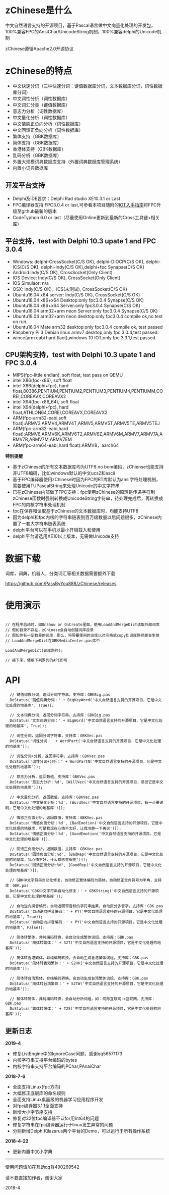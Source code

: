 # zChinese是什么

中文自然语言支持的开源项目，基于Pascal语言做中文向量化处理的开发包，100%兼容FPC的AnsiChar/UnicodeString机制，100%兼容delphi的Unicode机制

zChinese遵循Apache2.0开源协议

# zChinese的特点
- 中文快速分词（三种快速分词：键值数据库分词，文本数据库分词，词性数据库分词）
- 中文词性分析（词性数据库）
- 中文词汇分类（键值数据库）
- 意志力分析（词性数据库）
- 中文量化分析（词性数据库）
- 中文情感正负向分析（词性数据库）
- 中文回馈正负向分析（词性数据库）
- 繁体支持（GBK数据库）
- 简体支持（GBK数据库）
- 香港体支持（GBK数据库）
- 乱码分析（GBK数据库）
- 外置大规模词典数据库支持（外置词典数据库管理系统）
- 内置小词典数据库

## 开发平台支持

- Delphi及IDE要求：Delphi Rad studio XE10.3.1 or Last
- FPC编译器支持:FPC3.0.4 or last,可参看本项目随附的[IOT入手指南](https://github.com/PassByYou888/ZServer4D/blob/master/Documents/%E5%85%A5%E6%89%8BIOT%E7%9A%84%E5%AE%8C%E5%85%A8%E6%94%BB%E7%95%A5.pdf)将FPC升级至github最新的版本
- CodeTyphon 6.0 or last（尽量使用Online更新到最新的Cross工具链+相关库）

## 平台支持，test with Delphi 10.3 upate 1 and FPC 3.0.4

- Windows: delphi-CrossSocket(C/S OK), delphi-DIOCP(C/S OK), delphi-ICS(C/S OK), delphi-Indy(C/S OK),delphi+fpc Synapse(C/S OK)
- Android:Indy(C/S OK), CrossSocket(Only Client)
- IOS Device: Indy(C/S OK), CrossSocket(Only Client)
- IOS Simulaor: n/a
- OSX: Indy(C/S OK)，ICS(未测试), CrossSocket(C/S OK)
- Ubuntu16.04 x64 server: Indy(C/S OK), CrossSocket(C/S OK)
- Ubuntu18.04 x86+x64 Desktop:only fpc3.0.4 Synapse(C/S OK)
- Ubuntu18.04 x86+x64 Server:only fpc3.0.4 Synapse(C/S OK) 
- Ubuntu18.04 arm32+arm neon Server:only fpc3.0.4 Synapse(C/S OK)
- Ubuntu18.04 arm32+arm neon desktop:only fpc3.0.4 compile ok,no test on run.  
- Ubuntu16.04 Mate arm32 desktop:only fpc3.0.4 compile ok, test passed  
- Raspberry Pi 3 Debian linux armv7 desktop,only fpc 3.0.4,test passed.
- wince(arm eabi hard flaot),windows 10 IOT,only fpc 3.3.1,test passed.

## CPU架构支持，test with Delphi 10.3 upate 1 and FPC 3.0.4

- MIPS(fpc-little endian), soft float, test pass on QEMU 
- intel X86(fpc-x86), soft float
- intel X86(delphi+fpc), hard float,80386,PENTIUM,PENTIUM2,PENTIUM3,PENTIUM4,PENTIUMM,COREI,COREAVX,COREAVX2
- intel X64(fpc-x86_64), soft float
- intel X64(delphi+fpc), hard float,ATHLON64,COREI,COREAVX,COREAVX2
- ARM(fpc-arm32-eabi,soft float):ARMV3,ARMV4,ARMV4T,ARMV5,ARMV5T,ARMV5TE,ARMV5TEJ
- ARM(fpc-arm32-eabi,hard float):ARMV6,ARMV6K,ARMV6T2,ARMV6Z,ARMV6M,ARMV7,ARMV7A,ARMV7R,ARMV7M,ARMV7EM
- ARM(fpc-arm64-eabi,hard float):ARMV8，aarch64


**特别提醒**

- 基于zChinese的所有文本数据库均为UTF8 no bom编码，zChiense也能支持非UTF8编码，比如windows默认的中文ucs2和ascii
- 基于FPC编译器使用zChinese时因为FPC的RT库默认为ansi字符处理机制，需要使用TUPascalString来处理Unicode的中文字符串
- 已在zChinese内部做了FPC支持：fpc使用zChinese的原理是传递字符到zChinese函数时强制转换成UnicodeString字符串，待处理完成后，再转换成FPC的内核字符串处理机制
- fpc在保存和读取基于zChinese的文本数据库时，均能支持UTF8
- 因为delphi和fpc内核的字符串链表到百万级数量以后问题很多，zChinese内置了一套大字符串链表系统
- delphi平台可以在手机以最小开销载入和使用
- delphi平台请选用XE10以上版本，无需做Unicode支持

# 数据下载

词库，词典，机器人，分类词汇等相关数据需要额外下载

https://github.com/PassByYou888/zChinese/releases

# 使用演示
```delphi

// 在程序启动时，如OnShow or OnCreate里面，使用LoadAndMergeDict读取外部词库
// 假如目录不存在，zChinese会自动创建词库目录
// 假如你有一定数量的词库，那么，将需要使用的词库以对应格式copy到词库路径即会生效
// LoadAndMergeDict在GBKMediaCenter.pas库中

LoadAndMergeDict(词库路径);

// 接下来，使用下列罗列的API即可
```

# API
```delphi
  // 键值词典分词，返回分词字符串，支持库：GBKBig.pas
  DoStatus('键值词典分词：' + BigKeyWord('中文自然语言支持的开源项目，它是中文化处理的地基库', True));

  // 文本词典分词，返回分词字符串，支持库：GBKBig.pas
  DoStatus('文本词典分词：' + BigWord('中文自然语言支持的开源项目，它是中文化处理的地基库', True));

  // 词性分词，返回分词字符串，支持库：GBKVec.pas
  DoStatus('词性分词：' + WordPart('中文自然语言支持的开源项目，它是中文化处理的地基库'));

  // 词性分词+分析，返回字符串，支持库：GBKVec.pas
  DoStatus('词性分词+分析：' + WordPartN('中文自然语言支持的开源项目，它是中文化处理的地基库'));

  // 意志力分析，返回数值，支持库：GBKVec.pas
  DoStatus('意志力分析：%d', [WillVec('中文自然语言支持的开源项目，感觉它是中文化处理的地基库')]);

  // 中文量化分析，返回数值，支持库：GBKVec.pas
  DoStatus('中文量化分析：%d', [WordVec('中文自然语言支持的开源项目，有一点要说明，它是中文化处理的地基库')]);

  // 情感正负面分析，返回数值，支持库：GBKVec.pas
  DoStatus('情感负面分析：%d', [BadEmotion('中文自然语言支持的开源项目，它是中文化处理的地基库，可是我现在心情不太好，让我冷静一下再说')]);
  DoStatus('情感正面分析：%d', [GoodEmotion('中文自然语言支持的开源项目，它是中文化处理的地基库')]);

  // 回馈正负面分析，返回数值，支持库：GBKVec.pas
  DoStatus('回馈负面分析:%d', [BadRep('中文自然语言支持的开源项目，它是中文化处理的地基库，我心情不好，什么都感觉很差')]);
  DoStatus('回馈正面分析:%d', [GoodRep('中文自然语言支持的开源项目，它是中文化处理的地基库')]);

  // GBK中文字符串自动化修复，自动修正繁体编码为简体，自动修正全角符号为半角，支持库：GBK.pas
  DoStatus('GBK中文字符串自动化修复：' + GBKString('中文自然语言支持的开源项目，它是中文化处理的地基库'));

  // 自动逆向拼音编码，自动返回带音标的字符串结果，自动区分多音字，支持库：GBK.pas
  DoStatus('自动逆向拼音编码：' + PY('中文自然语言支持的开源项目，它是中文化处理的地基库', True));
  DoStatus('自动逆向拼音编码：' + PY('中文自然语言支持的开源项目，它是中文化处理的地基库', False));

  // 简体转繁体，非纯编码转换，会自动生成繁体词组，支持库：GBK.pas
  DoStatus('简体转繁体：' + S2T('中文自然语言支持的开源项目，它是中文化处理的地基库'));

  // 简体转香港繁体，非纯编码转换，会自动生成香港繁体词组，支持库：GBK.pas
  DoStatus('简体转香港繁体：' + S2HK('中文自然语言支持的开源项目，它是中文化处理的地基库'));

  // 简体转台湾繁体，非纯编码转换，会自动生成台湾繁体词组，支持库：GBK.pas
  DoStatus('简体转台湾繁体：' + S2TW('中文自然语言支持的开源项目，它是中文化处理的地基库'));

  // 繁体转简体，非纯编码转换，会自动分析词组，如：网际互联网->互联网，支持库：GBK.pas
  DoStatus('繁体转简体：' + T2S('中文自然语言支持的开源项目，它是中文化处理的地基库'));

```

## 更新日志

**2019-4**

- 修复ListEngine中的IgnoreCase问题，感谢qq56571173
- 内核字符串支持平台编码的bytes
- 内核字符串支持平台编码的PChar,PAnaiChar

**2018-7-6**

- 全面支持Linux(fpc方向)
- 大幅修正底层库的命名规则
- 全面支持Linux桌面级的机器学习应用程序开发
- 对fpc编译器3.1.1全面支持
- 新增大小字节序支持
- 修复对32位fpc编译器不认for用Int64的问题
- 修复字符串在fpc编译器运行于linux发生异常的问题
- 分别新增Delphi和lazarus两个平台的Demo，可以运行于所有操作系统


**2018-4-22**
- 更新内置中文小字典





----------


使用问题请加在互助qq群490269542
 
请不要直接加作者，谢谢大家

2018-4
